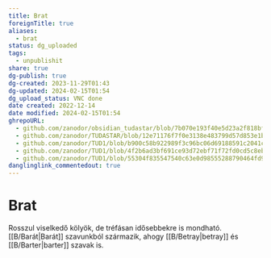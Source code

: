 ```yaml
---
title: Brat
foreignTitle: true
aliases:
  - brat
status: dg_uploaded
tags:
  - unpublishit
share: true
dg-publish: true
dg-created: 2023-11-29T01:43
dg-updated: 2024-02-15T01:54
dg_upload_status: VNC done
date created: 2022-12-14
date modified: 2024-02-15T01:54
ghrepoURL:
  - github.com/zanodor/obsidian_tudastar/blob/7b070e193f40e5d23a2f818bf803593fb05aaed9/B/Brat.md
  - github.com/zanodor/TUDASTAR/blob/12e71176f7f0e3138e483799d57d853e1bed8a4e/B/Brat.md
  - github.com/zanodor/TUD1/blob/b900c58b922989f3c96bc06d69188591c2041c82/B/Brat.md
  - github.com/zanodor/TUD1/blob/4f2b6ad3bf691ce93d72ebf71f72fd0cd5c8eb69/B/Brat.md
  - github.com/zanodor/TUD1/blob/55304f835547540c63e0d98555288790464fd9e2/B/Brat.md
danglinglink_commentedout: true
---
```


# Brat

Rosszul viselkedő kölyök, de tréfásan idősebbekre is mondható. [[B/Barát\|Barát]] szavunkból származik, ahogy [[B/Betray\|betray]] és [[B/Barter\|barter]] szavak is.  
  